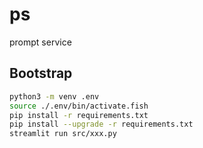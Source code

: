 # ps
prompt service

## Bootstrap
```sh
python3 -m venv .env
source ./.env/bin/activate.fish
pip install -r requirements.txt
pip install --upgrade -r requirements.txt
streamlit run src/xxx.py
```